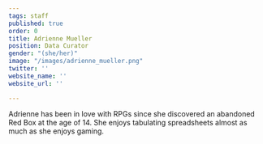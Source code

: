 ```yaml
---
tags: staff
published: true
order: 0
title: Adrienne Mueller
position: Data Curator
gender: "(she/her)"
image: "/images/adrienne_mueller.png"
twitter: ''
website_name: ''
website_url: ''

---
```

Adrienne has been in love with RPGs since she discovered an abandoned Red Box at the age of 14. She enjoys tabulating spreadsheets almost as much as she enjoys gaming.